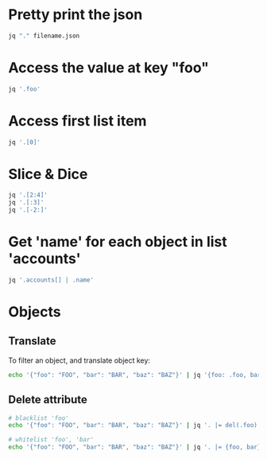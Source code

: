 # Pretty print the json
```bash
jq "." filename.json
```

# Access the value at key "foo"
```bash
jq '.foo'
```

# Access first list item
```bash
jq '.[0]'
```

# Slice & Dice
```bash
jq '.[2:4]'
jq '.[:3]'
jq '.[-2:]'
```

# Get 'name' for each object in list 'accounts'
```bash
jq '.accounts[] | .name'
```

# Objects

## Translate

To filter an object, and translate object key:

```bash
echo '{"foo": "FOO", "bar": "BAR", "baz": "BAZ"}' | jq '{foo: .foo, bar: .baz}'
```

## Delete attribute

```bash
# blacklist 'foo'
echo '{"foo": "FOO", "bar": "BAR", "baz": "BAZ"}' | jq '. |= del(.foo)'
```

```bash
# whitelist 'foo', 'bar'
echo '{"foo": "FOO", "bar": "BAR", "baz": "BAZ"}' | jq '. |= {foo, bar}'
```
